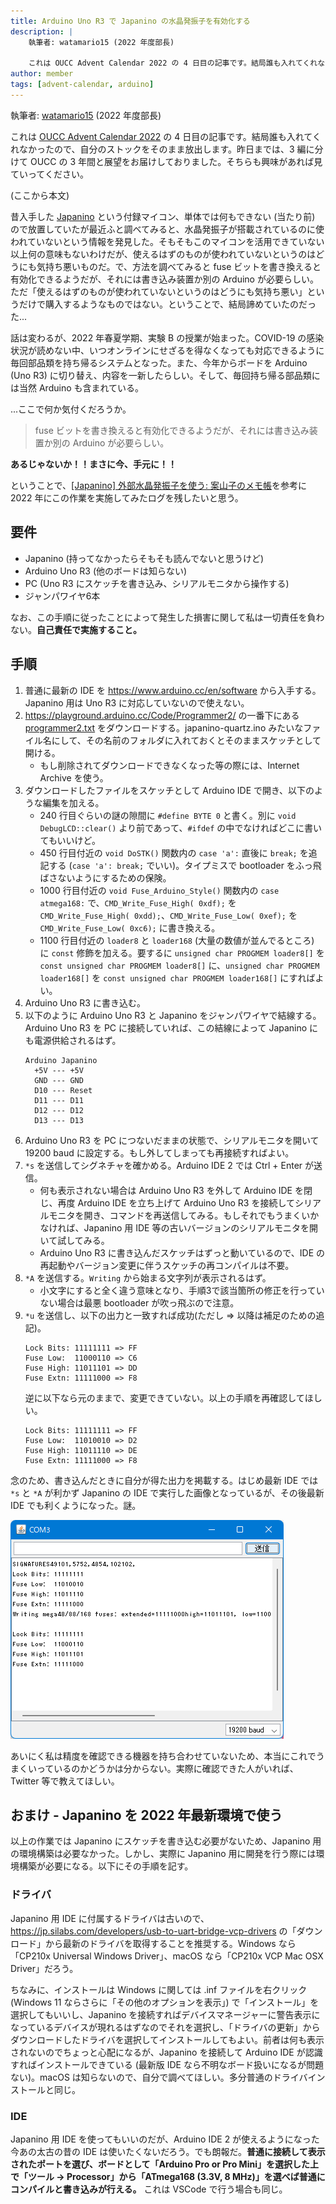 ```yaml
---
title: Arduino Uno R3 で Japanino の水晶発振子を有効化する
description: |
    執筆者: watamario15 (2022 年度部長)

    これは OUCC Advent Calendar 2022 の 4 日目の記事です。結局誰も入れてくれなかったので、自分のストックをそのまま放出します。昨日までは、3 編に分けて OUCC の 3 年間と展望をお届けしておりました。そちらも興味があれば見ていってください。
author: member
tags: [advent-calendar, arduino]
---
```


執筆者: [watamario15](https://github.com/watamario15) (2022 年度部長)

これは [OUCC Advent Calendar 2022](https://adventar.org/calendars/7859) の 4 日目の記事です。結局誰も入れてくれなかったので、自分のストックをそのまま放出します。昨日までは、3 編に分けて OUCC の 3 年間と展望をお届けしておりました。そちらも興味があれば見ていってください。

(ここから本文)

昔入手した [Japanino](https://otonanokagaku.net/japanino/) という付録マイコン、単体では何もできない (当たり前) ので放置していたが最近ふと調べてみると、水晶発振子が搭載されているのに使われていないという情報を発見した。そもそもこのマイコンを活用できていない以上何の意味もないわけだが、使えるはずのものが使われていないというのはどうにも気持ち悪いものだ。で、方法を調べてみると fuse ビットを書き換えると有効化できるようだが、それには書き込み装置か別の Arduino が必要らしい。ただ「使えるはずのものが使われていないというのはどうにも気持ち悪い」というだけで購入するようなものではない。ということで、結局諦めていたのだった...

話は変わるが、2022 年春夏学期、実験 B の授業が始まった。COVID-19 の感染状況が読めない中、いつオンラインにせざるを得なくなっても対応できるように毎回部品類を持ち帰るシステムとなった。また、今年からボードを Arduino (Uno R3) に切り替え、内容を一新したらしい。そして、毎回持ち帰る部品類には当然 Arduino も含まれている。

...ここで何か気付くだろうか。

> fuse ビットを書き換えると有効化できるようだが、それには書き込み装置か別の Arduino が必要らしい。

**あるじゃないか！！まさに今、手元に！！**

ということで、[\[Japanino\] 外部水晶発振子を使う: 案山子のメモ帳](http://kamemo.cocolog-nifty.com/blog/articles/2010/06/japanino-9afa.html)を参考に 2022 年にこの作業を実施してみたログを残したいと思う。

## 要件
- Japanino (持ってなかったらそもそも読んでないと思うけど)
- Arduino Uno R3 (他のボードは知らない)
- PC (Uno R3 にスケッチを書き込み、シリアルモニタから操作する)
- ジャンパワイヤ6本

なお、この手順に従ったことによって発生した損害に関して私は一切責任を負わない。**自己責任で実施すること。**

## 手順
1. 普通に最新の IDE を https://www.arduino.cc/en/software から入手する。Japanino 用は Uno R3 に対応していないので使えない。
1. https://playground.arduino.cc/Code/Programmer2/ の一番下にある [programmer2.txt](https://playground.arduino.cc/uploads/Code/programmer2/index.txt) をダウンロードする。japanino-quartz.ino みたいなファイル名にして、その名前のフォルダに入れておくとそのままスケッチとして開ける。
   - もし削除されてダウンロードできなくなった等の際には、Internet Archive を使う。
1. ダウンロードしたファイルをスケッチとして Arduino IDE で開き、以下のような編集を加える。
   - 240 行目ぐらいの謎の隙間に `#define BYTE 0` と書く。別に `void DebugLCD::clear()` より前であって、`#ifdef` の中でなければどこに書いてもいいけど。
   - 450 行目付近の `void DoSTK()` 関数内の `case 'a':` 直後に `break;` を追記する (`case 'a': break;` でいい)。タイプミスで bootloader をふっ飛ばさないようにするための保険。
   - 1000 行目付近の `void Fuse_Arduino_Style()` 関数内の `case atmega168:` で、`CMD_Write_Fuse_High( 0xdf);` を `CMD_Write_Fuse_High( 0xdd);`、`CMD_Write_Fuse_Low( 0xef);` を `CMD_Write_Fuse_Low( 0xc6);` に書き換える。
   - 1100 行目付近の `loader8` と `loader168` (大量の数値が並んでるところ) に `const` 修飾を加える。要するに `unsigned char PROGMEM loader8[]` を `const unsigned char PROGMEM loader8[]` に、`unsigned char PROGMEM loader168[]` を `const unsigned char PROGMEM loader168[]` にすればよい。
1. Arduino Uno R3 に書き込む。
1. 以下のように Arduino Uno R3 と Japanino をジャンパワイヤで結線する。Arduino Uno R3 を PC に接続していれば、この結線によって Japanino にも電源供給されるはず。
   ```
   Arduino Japanino
     +5V --- +5V
     GND --- GND
     D10 --- Reset
     D11 --- D11
     D12 --- D12
     D13 --- D13
   ```
1. Arduino Uno R3 を PC につないだままの状態で、シリアルモニタを開いて 19200 baud に設定する。もし外してしまっても再接続すればよい。
1. `*s` を送信してシグネチャを確かめる。Arduino IDE 2 では Ctrl + Enter が送信。
   - 何も表示されない場合は Arduino Uno R3 を外して Arduino IDE を閉じ、再度 Arduino IDE を立ち上げて Arduino Uno R3 を接続してシリアルモニタを開き、コマンドを再送信してみる。もしそれでもうまくいかなければ、Japanino 用 IDE 等の古いバージョンのシリアルモニタを開いて試してみる。
   - Arduino Uno R3 に書き込んだスケッチはずっと動いているので、IDE の再起動やバージョン変更に伴うスケッチの再コンパイルは不要。
1. `*A` を送信する。`Writing` から始まる文字列が表示されるはず。
   - 小文字にすると全く違う意味となり、手順3で該当箇所の修正を行っていない場合は最悪 bootloader が吹っ飛ぶので注意。
1. `*u` を送信し、以下の出力と一致すれば成功(ただし =&gt; 以降は補足のための追記)。
   ```
   Lock Bits: 11111111 => FF
   Fuse Low:  11000110 => C6
   Fuse High: 11011101 => DD
   Fuse Extn: 11111000 => F8
   ```
   逆に以下なら元のままで、変更できていない。以上の手順を再確認してほしい。
   ```
   Lock Bits: 11111111 => FF
   Fuse Low:  11010010 => D2
   Fuse High: 11011110 => DE
   Fuse Extn: 11111000 => F8
   ```

念のため、書き込んだときに自分が得た出力を掲載する。はじめ最新 IDE では `*s` と `*A` が利かず Japanino の IDE で実行した画像となっているが、その後最新 IDE でも利くようになった。謎。

![出力](./875/fuse.webp)

あいにく私は精度を確認できる機器を持ち合わせていないため、本当にこれでうまくいっているのかどうかは分からない。実際に確認できた人がいれば、Twitter 等で教えてほしい。

## おまけ - Japanino を 2022 年最新環境で使う
以上の作業では Japanino にスケッチを書き込む必要がないため、Japanino 用の環境構築は必要なかった。しかし、実際に Japanino 用に開発を行う際には環境構築が必要になる。以下にその手順を記す。

### ドライバ
Japanino 用 IDE に付属するドライバは古いので、https://jp.silabs.com/developers/usb-to-uart-bridge-vcp-drivers の「ダウンロード」から最新のドライバを取得することを推奨する。Windows なら「CP210x Universal Windows Driver」、macOS なら「CP210x VCP Mac OSX Driver」だろう。

ちなみに、インストールは Windows に関しては .inf ファイルを右クリック (Windows 11 ならさらに「その他のオプションを表示」) で「インストール」を選択してもいいし、Japanino を接続すればデバイスマネージャーに警告表示になっているデバイスが現れるはずなのでそれを選択し、「ドライバの更新」からダウンロードしたドライバを選択してインストールしてもよい。前者は何も表示されないのでちょっと心配になるが、Japanino を接続して Arduino IDE が認識すればインストールできている (最新版 IDE なら不明なボード扱いになるが問題ない)。macOS は知らないので、自分で調べてほしい。多分普通のドライバインストールと同じ。

### IDE
Japanino 用 IDE を使ってもいいのだが、Arduino IDE 2 が使えるようになった今あの太古の昔の IDE は使いたくないだろう。でも朗報だ。**普通に接続して表示されたポートを選び、ボードとして「Arduino Pro or Pro Mini」を選択した上で「ツール -&gt; Processor」から「ATmega168 (3.3V, 8 MHz)」を選べば普通にコンパイルと書き込みが行える。** これは VSCode で行う場合も同じ。
